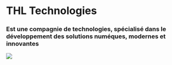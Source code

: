 # THL Technologies

### Est une compagnie de technologies, spécialisé dans le développement des solutions numéques, modernes et innovantes

![](https://firebasestorage.googleapis.com/v0/b/thltech.appspot.com/o/Files%2FImages%2Fthl-lg.jpg?alt=media&token=46b7716c-3a7f-439e-99fc-5291d0355dcd)
